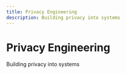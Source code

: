 ```yaml
---
title: Privacy Engineering
description: Building privacy into systems
---
```


# Privacy Engineering

Building privacy into systems